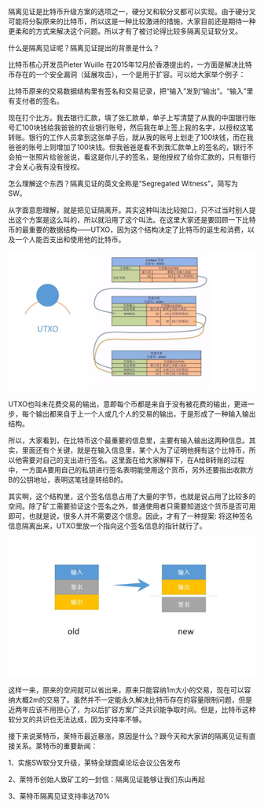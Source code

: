 隔离见证是比特币升级方案的选项之一，硬分叉和软分叉都可以实现。由于硬分叉可能将分裂原来的比特币，所以这是一种比较激进的措施，大家目前还是期待一种更柔和的方式来解决这个问题。所以才有了被讨论得比较多隔离见证软分叉。

什么是隔离见证呢？隔离见证提出的背景是什么？

比特币核心开发员Pieter Wuille 在2015年12月於香港提出的，一方面是解决比特币存在的一个安全漏洞（延展攻击），一个是用于扩容。可以给大家举个例子：

比特币原来的交易数据结构里有签名和交易记录，把“输入”发到“输出”。“输入”里有支付者的签名。

现在打个比方。我去银行汇款，填了张汇款单，单子上写清楚了从我的中国银行账号汇100块钱给我爸爸的农业银行账号，然后我在单上签上我的名字，以授权这笔转账。银行的工作人员拿到这张单子后，就从我的账号上划走了100块钱，而在我爸爸的账号上则增加了100块钱。但我爸爸是看不到我汇款单上的签名的，银行不会拍一张照片给爸爸说，看这是你儿子的签名，是他授权了给你汇款的，只有银行才会关心我有没有授权。

怎么理解这个东西？隔离见证的英文全称是“Segregated Witness”，简写为SW。

从字面意思理解，就是把见证隔离开。其实这种叫法比较拗口，只不过当时别人提出这个方案是这么叫的，所以就沿用了这个叫法。在这里大家还是要回顾一下比特币的最重要的数据结构——UTXO，因为这个结构决定了比特币的诞生和消费，以及一个人能否支出和使用他的比特币。

![1](../picture/ge1.jpg)

UTXO也叫未花费交易的输出，意即每个币都是来自于没有被花费的输出，更进一步，每个输出都来自于上一个人或几个人的交易的输出，于是形成了一种输入输出结构。

所以，大家看到，在比特币这个最重要的信息里，主要有输入输出这两种信息。其实，里面还有个关键，就是在输入信息里，某个人为了证明他拥有这个比特币，所以他需要对自己的支出进行签名。这里面在给大家解释下，在A给B转账的过程中，一方面A要用自己的私钥进行签名表明能使用这个货币，另外还要指出收款方B的公钥地址，表明这笔钱是转给B的。

其实啊，这个结构里，这个签名信息占用了大量的字节，也就是说占用了比较多的空间。除了矿工需要验证这个签名之外，普通使用者只需要知道这个货币是否可用即可，也就是说，很多人并不需要这个信息。因此，才有了一种提案: 将这种签名信息隔离出来，UTXO里放一个指向这个签名信息的指针就行了。

![2](../picture/ge2.jpg)

这样一来，原来的空间就可以省出来，原来只能容纳1m大小的交易，现在可以容纳大概2m的交易了。虽然并不一定能永久解决比特币存在的容量限制问题，但是近两年应该不用担心了，为以后扩容方案广泛共识能争取时间。但是，比特币这种软分叉的共识也无法达成，因为支持率不够。

接下来说莱特币，莱特币最近暴涨，原因是什么？跟今天和大家讲的隔离见证有直接关系。莱特币的重要新闻：

1、实施SW软分叉升级，莱特全球圆桌论坛会议公告发布

2、莱特币创始人致矿工的一封信：隔离见证能够让我们东山再起

3、莱特币隔离见证支持率达70%
